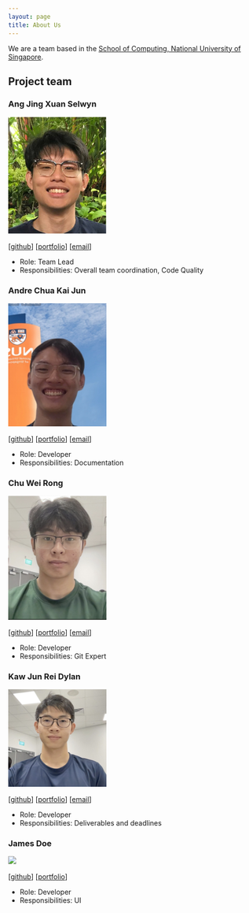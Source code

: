 ```yaml
---
layout: page
title: About Us
---
```


We are a team based in the [School of Computing, National University of Singapore](http://www.comp.nus.edu.sg).

## Project team

### Ang Jing Xuan Selwyn

<img src="images/selwynang.png" width="200px">

[[github](https://github.com/SelwynAng)] [[portfolio](team/selwynang.md)] [[email](mailto:selwyn.ang@u.nus.edu)]

* Role: Team Lead
* Responsibilities: Overall team coordination, Code Quality

### Andre Chua Kai Jun

<img src="images/andrechuakj.png" width="200px">

[[github](http://github.com/andrechuakj)] [[portfolio](team/andrechuakj.md)] [[email](mailto:andre.chua@u.nus.edu)]

* Role: Developer
* Responsibilities: Documentation

### Chu Wei Rong

<img src="images/wr1159.png" width="200px">

[[github](http://github.com/wr1159)] [[portfolio](team/wr1159.md)] [[email](mailto:chuweirong@u.nus.edu)]

* Role: Developer
* Responsibilities: Git Expert

### Kaw Jun Rei Dylan

<img src="images/dylkaw.png" width="200px">

[[github](http://github.com/dylkaw)] [[portfolio](team/dylkaw.md)] [[email](mailto:dylankaw@nus.edu.sg)]

* Role: Developer
* Responsibilities: Deliverables and deadlines

### James Doe

<img src="images/johndoe.png" width="200px">

[[github](http://github.com/johndoe)]
[[portfolio](team/johndoe.md)]

* Role: Developer
* Responsibilities: UI
